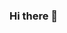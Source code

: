 ### Hi there 👋

<!--
**Lucascfsb/Lucascfsb** is a ✨ _special_ ✨ repository because its `README.md` (this file) appears on your GitHub profile.

Here are some ideas to get you started:

- 🔭 I’m currently working on brazilian army
- 🌱 I’m currently learning JS, NODE, REACT
- 🤔 I’m looking for help with JS
-->
